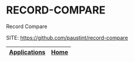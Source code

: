 # RECORD-COMPARE
 
 Record Compare
 
 SITE: https://github.com/paustint/record-compare

 | [Applications](https://portable-linux-apps.github.io/apps.html) | [Home](https://portable-linux-apps.github.io)
 | --- | --- |
